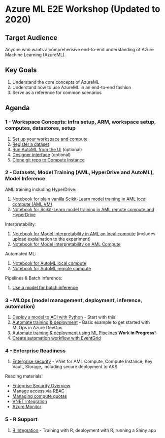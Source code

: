 # Azure ML E2E Workshop (Updated to 2020)

## Target Audience
Anyone who wants a comprehensive end-to-end understanding of Azure Machine Learning (AzureML).

## Key Goals
1. Understand the core concepts of AzureML
1. Understand how to use AzureML in an end-to-end fashion
1. Serve as a reference for common scenarios

## Agenda

### 1 - Workspace Concepts: infra setup, ARM, workspace setup, computes, datastores, setup

1. [Set up your workspace and compute](1-workspace-concepts/1-setup-compute.md)
1. [Register a dataset](1-workspace-concepts/2-dataset.md)
1. [Run AutoML from the UI](1-workspace-concepts/3-automl.md) (optional)
1. [Designer interface](1-workspace-concepts/4-designer.md) (optional)
1. [Clone git repo to Compute Instance](1-workspace-concepts/5-clone-git-repo.md)


### 2 - Datasets, Model Training (AML, HyperDrive and AutoML), Model Inference

AML training including HyperDrive:
1. [Notebook for plain vanilla Scikit-Learn model training in AML local compute (AML VM)](2-training-inference/2.1-aml-training-and-hyperdrive/local-compute/binaryclassification-employee-attrition-notebook.ipynb)
1. [Notebook for Scikit-Learn model training in AML remote compute and HyperDrive](2-training-inference/2.1-aml-training-and-hyperdrive/remote-compute/binaryclassification-employee-attrition-aml-compute-notebook.ipynb)

Interpretability:
1. [Notebook for Model Interpretability in AML on local compute](2-training-inference/2.2-aml-interpretability/1-simple-feature-transformations-explain-local.ipynb) (includes upload explaination to the experiment)
1. [Notebook for Model Interpretability on AML Compute](2-training-inference/2.2-aml-interpretability/2-explain-model-on-amlcompute.ipynb)

Automated ML:
1. [Notebook for AutoML local compute](2-training-inference/2.3-automl-training/local-compute/binaryclassification-employee-attrition-autoaml-local-compute.ipynb)
1. [Notebook for AutoML remote compute](2-training-inference/2.3-automl-training/remote-compute/binaryclassification-employee-attrition-autoaml-remote-amlcompute.ipynb)

Pipelines & Batch Inference:
1. [Use a model for batch inference](https://github.com/Azure/MachineLearningNotebooks/blob/master/how-to-use-azureml/machine-learning-pipelines/parallel-run/tabular-dataset-inference-iris.ipynb)


### 3 - MLOps (model management, deployment, inference, automation)

1. [Deploy a model to ACI with Python](./3-mlops/deploy-attrition-model.ipynb) - Start with this!
1. [Automate training & deployment](./3-mlops/MLOps_basic_example.md) - Basic example to get started with MLOps in Azure DevOps
1. [Automate training & deployment using ML Pipelines](./3-mlops/MLOps_with_ML_pipelines.md) **Work in Progress!** 
1. [Create automation workflow with EventGrid](https://docs.microsoft.com/en-us/azure/machine-learning/how-to-use-event-grid#sample-scenarios)

### 4 - Enterprise Readiness

1. [Enterprise security](./4-enterprise-readiness/enterprise-readiness.ipynb) - VNet for AML Compute, Compute Instance, Key Vault, Storage, including secure deployment to AKS

Reading materials:
- [Enteprise Security Overview](https://docs.microsoft.com/en-us/azure/machine-learning/service/concept-enterprise-security)
- [Manage access via RBAC](https://docs.microsoft.com/en-us/azure/machine-learning/service/how-to-assign-roles)
- [Managing compute quotas](https://docs.microsoft.com/en-us/azure/machine-learning/service/how-to-manage-quotas)
- [VNET integration](https://docs.microsoft.com/en-us/azure/machine-learning/service/how-to-enable-virtual-network)
- [Azure Monitor](https://docs.microsoft.com/en-us/azure/machine-learning/service/monitor-azure-machine-learning)

### 5 - R Support

1. [R Integration](./5-r/README.md) - Training with R, deployment with R, running a Shiny app